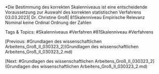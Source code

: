 •Die Bestimmung des korrekten Skalenniveaus ist eine entscheidende Voraussetzung zur Auswahl 
des korrekten statistischen Verfahrens
03.03.2023| Dr. Christine Groß| 81Skalenniveau Empirische Relevanz
Nominal keine
Ordinal Ordnung der Zahlen

   Tags & Topics:
   #Skalenniveaus
   #Verfahren
   #81Skalenniveau
   #Verfahrens

[Previous: #Grundlagen des wissenschaftlichen Arbeitens_Groß_II_030323_2](Grundlagen des wissenschaftlichen Arbeitens_Groß_II_030323_2.md)

[Next: #Grundlagen des wissenschaftlichen Arbeitens_Groß_II_030323_2](Grundlagen des wissenschaftlichen Arbeitens_Groß_II_030323_2.md)
